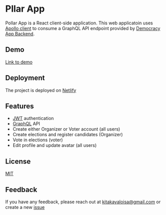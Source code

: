 
# Pllar App

Pollar App is a React client-side application. This web applicatoin uses [Apollo client](https://www.apollographql.com/docs/react/) to consume a GraphQL API endpoint provided by [Democracy App Backend](https://github.com/LoisaKitakaya/Democracy-App).



## Demo

[Link to demo](https://pollar-e-votig.netlify.app/)


## Deployment

The project is deployed on [Netlify](https://www.netlify.com/)


## Features

- [JWT](https://jwt.io/) authentication
- [GraphQL](https://graphql.org/) API
- Create either Organizer or Voter account (all users)
- Create elections and register candidates (Organizer)
- Vote in elections (voter)
- Edit profile and update avatar (all users)


## License

[MIT](https://github.com/LoisaKitakaya/Pollar/blob/main/LICENSE)


## Feedback

If you have any feedback, please reach out at kitakayaloisa@gmail.com or create a new [issue](https://github.com/LoisaKitakaya/Pollar/issues)

